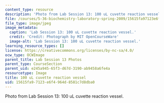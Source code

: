```yaml
---
content_type: resource
description: 'Photo from Lab Session 13: 100 uL cuvette reaction vessel.'
file: /courses/5-36-biochemistry-laboratory-spring-2009/15615fa97123e6f4964d8581c7d8dba0_Lab13_2.jpg
file_type: image/jpeg
image_metadata:
  caption: 'Lab Session 13: 100 uL cuvette reaction vessel.'
  credit: 'Credit: Photograph by MIT OpenCourseWare'
  image-alt: 'Lab Session 13: 100 uL cuvette reaction vessel.'
learning_resource_types: []
license: https://creativecommons.org/licenses/by-nc-sa/4.0/
ocw_type: OCWImage
parent_title: Lab Session 13 Photos
parent_type: CourseSection
parent_uid: e245a945-65f3-d67d-3190-ab9458a6fe4a
resourcetype: Image
title: 100 uL cuvette reaction vessel
uid: 15615fa9-7123-e6f4-964d-8581c7d8dba0
---
```

Photo from Lab Session 13: 100 uL cuvette reaction vessel.